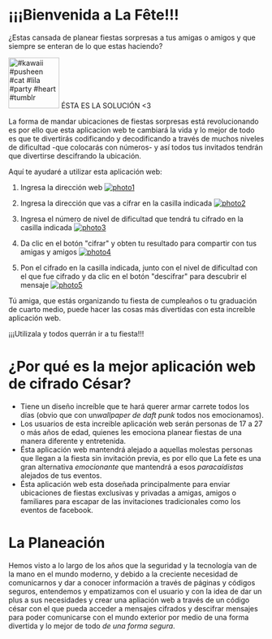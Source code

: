 # ¡¡¡Bienvenida a La Fête!!! #
¿Estas cansada de planear fiestas sorpresas a tus amigas o amigos y que siempre se enteran de lo que estas haciendo?

  <a href="https://picsart.com/i/sticker-kawaii-pusheen-cat-lila-party-heart-tumblr-244265626003212?hl=es&amp;hl=es" class="pa-embeded-image"><img src="https://cdn160.picsart.com/upscale-244265626003212.png" data-id="244265626003212" data-size="medium" data-head="1" data-foot="1" alt="#kawaii #pusheen #cat #lila #party #heart #tumblr" width="100px" height="100px" ></a> <script  async="async" src="https://picsart.com/embed.js?v1.3.2"></script> ÉSTA ES LA SOLUCIÓN <3

La forma de mandar ubicaciones de fiestas sorpresas está revolucionando es por ello que esta aplicacion web te cambiará la vida y lo mejor de todo es que te divertirás codificando y decodificando a través de muchos niveles de dificultad -que colocarás con números- y así todos tus invitados tendrán que divertirse descifrando la ubicación.



Aquí te ayudaré a utilizar esta aplicación web:

1. Ingresa la dirección web 
<a href="https://ibb.co/hXQbYkZ"><img src="https://i.ibb.co/k3bjmp9/photo1.png" alt="photo1" border="0"></a>

2. Ingresa la dirección que vas a cifrar en la casilla indicada
<a href="https://ibb.co/M96ZMh3"><img src="https://i.ibb.co/52FGB9f/photo2.png" alt="photo2" border="0"></a>

3. Ingresa el número de nivel de dificultad que tendrá tu cifrado en la casilla indicada
<a href="https://ibb.co/wKRq1sq"><img src="https://i.ibb.co/THkG5LG/photo3.png" alt="photo3" border="0"></a>

4. Da clic en el botón "cifrar" y obten tu resultado para compartir con tus amigas y amigos
<a href="https://ibb.co/Vwmx86C"><img src="https://i.ibb.co/tLXz5R2/photo4.png" alt="photo4" border="0"></a>

5. Pon el cifrado en la casilla indicada, junto con el nivel de dificultad con el que fue cifrado y da clic en el botón "descifrar" para descubrir el mensaje
<a href="https://ibb.co/37p1d4F"><img src="https://i.ibb.co/g3Sy9mW/photo5.png" alt="photo5" border="0"></a>


Tú amiga, que estás organizando tu fiesta de cumpleaños o tu graduación de cuarto medio, puede hacer las cosas más divertidas con esta increíble aplicación web.

¡¡¡Utilizala y todos querrán ir a tu fiesta!!!

# ¿Por qué es la mejor aplicación web de cifrado César? #

* Tiene un diseño increíble que te hará querer armar carrete todos los días (obvio que con un*wallpaper de daft punk* todos nos emocionamos).
* Los usuarios de esta increible aplicación web serán personas de 17 a 27 o más años de edad, quienes les emociona planear fiestas de una manera diferente y entretenida.
* Ésta aplicación web mantendrá alejado a aquellas molestas personas que llegan a la fiesta sin invitación previa, es por ello que La fete es una gran alternativa *emocionante* que mantendrá a esos *paracaídistas* alejados de tus eventos.
* Ésta aplicación web esta doseñada principalmente para enviar ubicaciones de fiestas exclusivas y privadas a amigas, amigos o familiares para escapar de las invitaciones tradicionales como los eventos de facebook.


# La Planeación #

Hemos visto a lo largo de los años que la seguridad y la tecnología van de la mano en el mundo moderno, y debido a la creciente necesidad de comunicarnos y dar a conocer información a través de páginas y códigos seguros, entendemos y empatizamos con el usuario y con la idea de dar un plus a sus necesidades y crear una apliación web a través de un código césar con el que pueda acceder a mensajes cifrados y descifrar mensajes para poder comunicarse con el mundo exterior por medio de una forma divertida y lo mejor de todo *de una forma segura*.